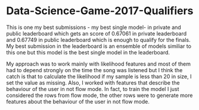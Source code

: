 # Data-Science-Game-2017-Qualifiers

This is one my best submissions - my best single model- in private and public leaderboard which gets an score of 0.67061 in private leaderboard and 0.67749 in public leaderboard which is enough to qualify for the finals. My best submission in the leaderboard is an ensemble of models similiar to this one but this model is the best single model in the leaderboard.

My approach was to work mainly with likelihood features and most of them had to depend strongly on the time the song was listened but I think the catch is that to calculate the likelihood if my sample is less than 20 in size, I set the value as missing. Also, I worked with features that describe the behaviour of the user in not flow mode. In fact, to train the model I just considered the rows from flow mode, the other rows were to generate more features about the behaviour of the user in not flow mode.



